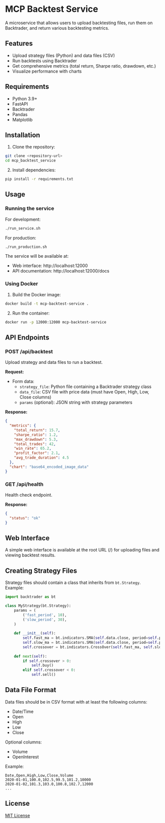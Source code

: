 # MCP Backtest Service

A microservice that allows users to upload backtesting files, run them on Backtrader, and return various backtesting metrics.

## Features

- Upload strategy files (Python) and data files (CSV)
- Run backtests using Backtrader
- Get comprehensive metrics (total return, Sharpe ratio, drawdown, etc.)
- Visualize performance with charts

## Requirements

- Python 3.9+
- FastAPI
- Backtrader
- Pandas
- Matplotlib

## Installation

1. Clone the repository:
```bash
git clone <repository-url>
cd mcp_backtest_service
```

2. Install dependencies:
```bash
pip install -r requirements.txt
```

## Usage

### Running the service

For development:
```bash
./run_service.sh
```

For production:
```bash
./run_production.sh
```

The service will be available at:
- Web interface: http://localhost:12000
- API documentation: http://localhost:12000/docs

### Using Docker

1. Build the Docker image:
```bash
docker build -t mcp-backtest-service .
```

2. Run the container:
```bash
docker run -p 12000:12000 mcp-backtest-service
```

## API Endpoints

### POST /api/backtest

Upload strategy and data files to run a backtest.

**Request:**
- Form data:
  - `strategy_file`: Python file containing a Backtrader strategy class
  - `data_file`: CSV file with price data (must have Open, High, Low, Close columns)
  - `params` (optional): JSON string with strategy parameters

**Response:**
```json
{
  "metrics": {
    "total_return": 15.7,
    "sharpe_ratio": 1.2,
    "max_drawdown": 5.3,
    "total_trades": 42,
    "win_rate": 65.2,
    "profit_factor": 2.1,
    "avg_trade_duration": 4.5
  },
  "chart": "base64_encoded_image_data"
}
```

### GET /api/health

Health check endpoint.

**Response:**
```json
{
  "status": "ok"
}
```

## Web Interface

A simple web interface is available at the root URL (/) for uploading files and viewing backtest results.

## Creating Strategy Files

Strategy files should contain a class that inherits from `bt.Strategy`. Example:

```python
import backtrader as bt

class MyStrategy(bt.Strategy):
    params = (
        ('fast_period', 10),
        ('slow_period', 30),
    )
    
    def __init__(self):
        self.fast_ma = bt.indicators.SMA(self.data.close, period=self.params.fast_period)
        self.slow_ma = bt.indicators.SMA(self.data.close, period=self.params.slow_period)
        self.crossover = bt.indicators.CrossOver(self.fast_ma, self.slow_ma)
        
    def next(self):
        if self.crossover > 0:
            self.buy()
        elif self.crossover < 0:
            self.sell()
```

## Data File Format

Data files should be in CSV format with at least the following columns:
- Date/Time
- Open
- High
- Low
- Close

Optional columns:
- Volume
- OpenInterest

Example:
```
Date,Open,High,Low,Close,Volume
2020-01-01,100.0,102.5,99.5,101.2,10000
2020-01-02,101.3,103.0,100.8,102.7,12000
...
```

## License

[MIT License](LICENSE)